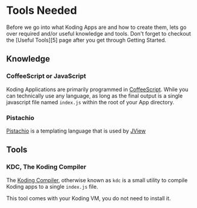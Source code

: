 
# Tools Needed

Before we go into what Koding Apps are and how to create them, lets go over
required and/or useful knowledge and tools. Don't forget to checkout the 
[Useful Tools][5] page after you get through Getting Started.

## Knowledge

### CoffeeScript or JavaScript

Koding Applications are primarily programmed in [CoffeeScript][1]. While you
can technically use any language, as long as the final output is a single
javascript file named `index.js` within the root of your App directory.

### Pistachio

[Pistachio][2] is a templating language that is used by [JView][3]

## Tools

### KDC, The Koding Compiler

The [Koding Compiler][4], otherwise known as `kdc` is a small utility to 
compile Koding apps to a single `index.js` file.

This tool comes with your Koding VM, you do not need to install it.





[0]: https://koding.com
[1]: http://coffeescript.org
[2]: https://github.com/pipobscure/pistachio
[3]: ../api/core/jview
[4]: https://github.com/koding/kdc
[0]: ../useful-tools.md
